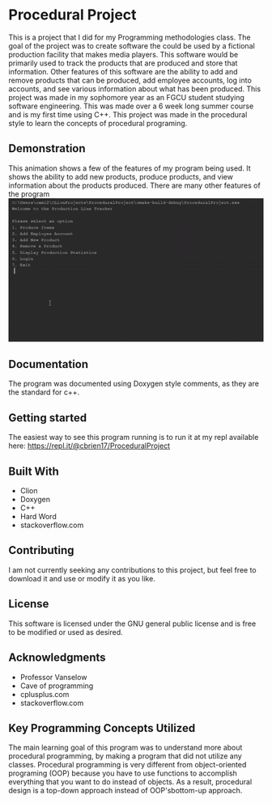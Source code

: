 # Procedural Project

This is a project that I did for my Programming methodologies class. The goal of the project was to create software the could be used by a fictional production facility that makes media players. This software would be primarily used to track the products that are produced and store that information. Other features of this software are the ability to add and remove products that can be produced, add employee accounts, log into accounts, and see various information about what has been produced. This project was made in my sophomore year as an FGCU student studying software engineering. This was made over a 6 week long summer course and is my first time using C++. This project was made in the procedural style to learn the concepts of procedural programing.

## Demonstration

This animation shows a few of the features of my program being used. It shows the ability to add new products, produce products, and view information about the products produced. There are many other features of the program 
![Demonstration of some program functions](Doc/program_gif.gif)<br>

## Documentation

The program was documented using Doxygen style comments, as they are the standard for c++.

## Getting started

The easiest way to see this program running is to run it at my repl available here: https://repl.it/@cbrien17/ProceduralProject<br>


## Built With

* Clion 
* Doxygen
* C++
* Hard Word
* stackoverflow.com

## Contributing

I am not currently seeking any contributions to this project, but feel free to download it and use or modify it as you like.

## License 

This software is licensed under the GNU general public license and is free to be modified or used as desired. 

## Acknowledgments

* Professor Vanselow
* Cave of programming
* cplusplus.com
* stackoverflow.com

## Key Programming Concepts Utilized

The main learning goal of this program was to understand more about procedural programming, by making a program that did not utilize any classes. Procedural programming is very different from object-oriented programing (OOP) because you have to use functions to accomplish everything that you want to do instead of objects. As a result, procedural design is a top-down approach instead of OOP'sbottom-up approach. 


